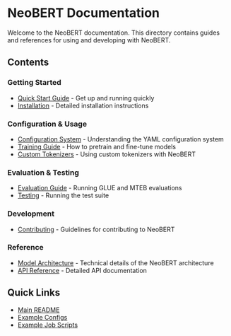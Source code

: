 # NeoBERT Documentation

Welcome to the NeoBERT documentation. This directory contains guides and references for using and developing with NeoBERT.

## Contents

### Getting Started
- [Quick Start Guide](quickstart.md) - Get up and running quickly
- [Installation](installation.md) - Detailed installation instructions

### Configuration & Usage
- [Configuration System](configuration.md) - Understanding the YAML configuration system
- [Training Guide](training.md) - How to pretrain and fine-tune models
- [Custom Tokenizers](custom_tokenizers.md) - Using custom tokenizers with NeoBERT

### Evaluation & Testing
- [Evaluation Guide](evaluation.md) - Running GLUE and MTEB evaluations
- [Testing](testing.md) - Running the test suite

### Development
- [Contributing](contributing.md) - Guidelines for contributing to NeoBERT

### Reference
- [Model Architecture](architecture.md) - Technical details of the NeoBERT architecture
- [API Reference](api_reference.md) - Detailed API documentation

## Quick Links

- [Main README](../README.md)
- [Example Configs](../configs/)
- [Example Job Scripts](../jobs/)